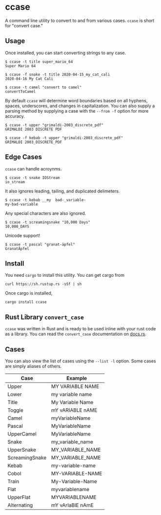 # ccase

A command line utility to convert to and from various cases.  `ccase` is short for "convert case."

## Usage

Once installed, you can start converting strings to any case.
```
$ ccase -t title super_mario_64
Super Mario 64

$ ccase -f snake -t title 2020-04-15_my_cat_cali
2020-04-16 My Cat Cali

$ ccase -t camel "convert to camel"
convertToCamel
```

By default `ccase` will determine word boundaries based on all hyphens, spaces, underscores, and changes in capitalization.  You can also supply a parsing method by supplying a case with the `--from -f` option for more accuracy.
```
$ ccase -t upper "grimaldi-2003_discrete_pdf"
GRIMALDI 2003 DISCRETE PDF

$ ccase -f kebab -t upper "grimaldi-2003_discrete_pdf"
GRIMALDI 2003_DISCRETE_PDF
```

## Edge Cases

`ccase` can handle acroynms.
```
$ ccase -t snake IOStream
io_stream
```
It also ignores leading, tailing, and duplicated delimeters.
```
$ ccase -t kebab __my  bad-_variable- 
my-bad-variable
```
Any special characters are also ignored.
```
$ ccase -t screamingsnake "10,000 Days"
10,000_DAYS
```
Unicode support!
```
$ ccase -t pascal "granat-äpfel"
GranatÄpfel
```

## Install

You need `cargo` to install this utility.  You can get cargo from
```
curl https://sh.rustup.rs -sSf | sh
```
Once cargo is installed,
```
cargo install ccase
```

## Rust Library `convert_case`

`ccase` was written in Rust and is ready to be used inline with your rust code as a library.  You can read the `convert_case` documentation on [docs.rs](https://docs.rs/convert_case/).

## Cases

You can also view the list of cases using the `--list -l` option.  Some cases are simply aliases of others.

| Case | Example |
| ---- | ------- |
| Upper | MY VARIABLE NAME |
| Lower | my variable name |
| Title | My Variable Name |
| Toggle | mY vARIABLE nAME |
| Camel | myVariableName |
| Pascal | MyVariableName |
| UpperCamel | MyVariableName |
| Snake | my\_variable\_name |
| UpperSnake | MY\_VARIABLE\_NAME |
| ScreamingSnake | MY\_VARIABLE\_NAME |
| Kebab | my-variable-name |
| Cobol | MY-VARIABLE-NAME |
| Train | My-Variable-Name |
| Flat | myvariablename |
| UpperFlat | MYVARIABLENAME |
| Alternating | mY vArIaBlE nAmE |
